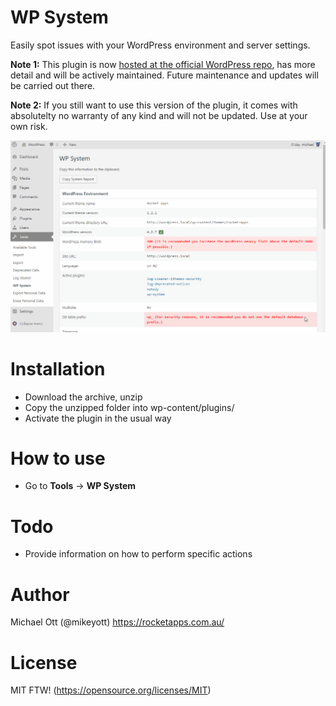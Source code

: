# WP System

Easily spot issues with your WordPress environment and server settings.

**Note 1:** This plugin is now [hosted at the official WordPress repo](https://wordpress.org/plugins/wp-system/), has more detail and will be actively maintained. Future maintenance and updates will be carried out there.

**Note 2:** If you still want to use this version of the plugin, it comes with absolutelty no warranty of any kind and will not be updated. Use at your own risk.

[![N|Solid](https://raw.githubusercontent.com/mikeott/wp-system/master/images/wp-system.gif)](https://github.com/mikeott/wp-system)

# Installation

  - Download the archive, unzip
  - Copy the unzipped folder into wp-content/plugins/
  - Activate the plugin in the usual way

# How to use

  - Go to **Tools** -> **WP System**
 
# Todo

  - Provide information on how to perform specific actions
 
# Author
Michael Ott (@mikeyott)
https://rocketapps.com.au/

# License

MIT FTW! (https://opensource.org/licenses/MIT)
